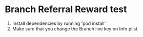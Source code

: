 # Branch Referral Reward test

1. Install dependencies by running 'pod install'
2. Make sure that you change the Branch live key on Info.plist


